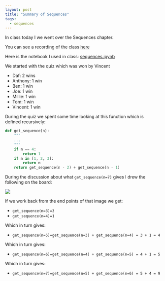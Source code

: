 ```yaml
---
layout: post
title: "Summary of Sequences"
tags:
  - sequences
---
```


In class today I we went over the Sequences chapter.

You can see a recording of the class [here](https://cardiff.cloud.panopto.eu/Panopto/Pages/Viewer.aspx?id=1ec057b2-65ed-4d4d-89bc-b0b800c651b5)

Here is the notebook I used in class:
[sequences.ipynb]({{site.baseurl}}/assets/nbs/2023-2024/sequences.ipynb)

We started with the quiz which was won by Vincent

- Daf: 2 wins
- Anthony: 1 win
- Ben: 1 win
- Joe: 1 win
- Millie: 1 win
- Tom: 1 win
- Vincent: 1 win

During the quiz we spent some time looking at this function which is defined
recursively:

```python
def get_sequence(n):
    """
    ...
    """
    if n == 4:
        return 1
    if n in [1, 2, 3]:
        return n
    return get_sequence(n - 2) + get_sequence(n - 1)
```

During the discussion about what `get_sequence(n=7)` gives I drew the following
on the board:

![]({site.baseurl}/assets/nbs/2023-2024/get_sequence.png)

If we work back from the end points of that image we get:

- `get_sequence(n=3)=3`
- `get_sequence(n=4)=1`

Which in turn gives:

- `get_sequence(n=5)=get_sequence(n=3) + get_sequence(n=4) = 3 + 1 = 4`

Which in turn gives:

- `get_sequence(n=6)=get_sequence(n=4) + get_sequence(n=5) = 4 + 1 = 5`

Which in turn gives:

- `get_sequence(n=7)=get_sequence(n=5) + get_sequence(n=6) = 5 + 4 = 9`
